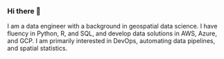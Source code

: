 ### Hi there 👋

<!--
**FreyGeospatial/freygeospatial** is a ✨ _special_ ✨ repository because its `README.md` (this file) appears on your GitHub profile.

Here are some ideas to get you started:

- 🔭 I’m currently working on ...
- 🌱 I’m currently learning ...
- 👯 I’m looking to collaborate on ...
- 🤔 I’m looking for help with ...
- 💬 Ask me about ...
- 📫 How to reach me: ...
- 😄 Pronouns: ...
- ⚡ Fun fact: ...
-->

I am a data engineer with a background in geospatial data science. I have fluency in Python, R, and SQL, and develop data solutions in AWS, Azure, and GCP. I am primarily interested in DevOps, automating data pipelines, and spatial statistics.
